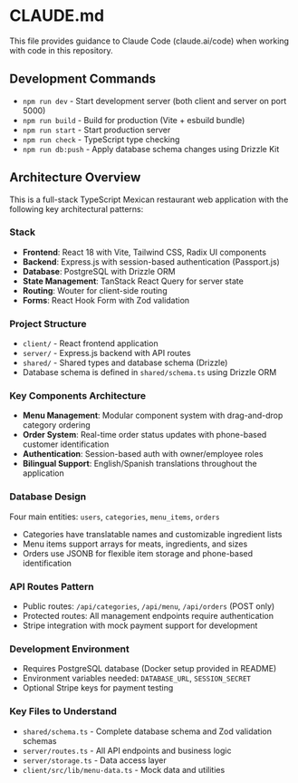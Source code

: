# CLAUDE.md

This file provides guidance to Claude Code (claude.ai/code) when working with code in this repository.

## Development Commands

- `npm run dev` - Start development server (both client and server on port 5000)
- `npm run build` - Build for production (Vite + esbuild bundle)
- `npm run start` - Start production server
- `npm run check` - TypeScript type checking
- `npm run db:push` - Apply database schema changes using Drizzle Kit

## Architecture Overview

This is a full-stack TypeScript Mexican restaurant web application with the following key architectural patterns:

### Stack
- **Frontend**: React 18 with Vite, Tailwind CSS, Radix UI components
- **Backend**: Express.js with session-based authentication (Passport.js)
- **Database**: PostgreSQL with Drizzle ORM
- **State Management**: TanStack React Query for server state
- **Routing**: Wouter for client-side routing
- **Forms**: React Hook Form with Zod validation

### Project Structure
- `client/` - React frontend application
- `server/` - Express.js backend with API routes
- `shared/` - Shared types and database schema (Drizzle)
- Database schema is defined in `shared/schema.ts` using Drizzle ORM

### Key Components Architecture
- **Menu Management**: Modular component system with drag-and-drop category ordering
- **Order System**: Real-time order status updates with phone-based customer identification
- **Authentication**: Session-based auth with owner/employee roles
- **Bilingual Support**: English/Spanish translations throughout the application

### Database Design
Four main entities: `users`, `categories`, `menu_items`, `orders`
- Categories have translatable names and customizable ingredient lists
- Menu items support arrays for meats, ingredients, and sizes
- Orders use JSONB for flexible item storage and phone-based identification

### API Routes Pattern
- Public routes: `/api/categories`, `/api/menu`, `/api/orders` (POST only)
- Protected routes: All management endpoints require authentication
- Stripe integration with mock payment support for development

### Development Environment
- Requires PostgreSQL database (Docker setup provided in README)
- Environment variables needed: `DATABASE_URL`, `SESSION_SECRET`
- Optional Stripe keys for payment testing

### Key Files to Understand
- `shared/schema.ts` - Complete database schema and Zod validation schemas
- `server/routes.ts` - All API endpoints and business logic
- `server/storage.ts` - Data access layer
- `client/src/lib/menu-data.ts` - Mock data and utilities